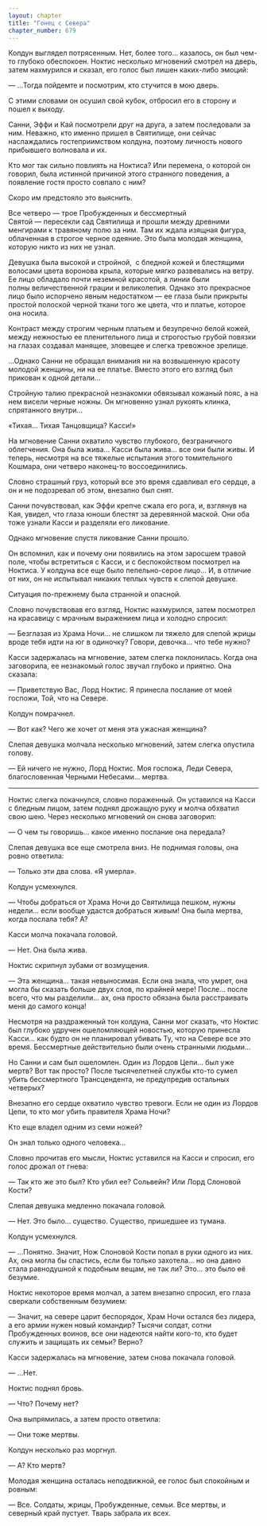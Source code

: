 ```yaml
---
layout: chapter
title: "Гонец с Севера"
chapter_number: 679
---
```


Колдун выглядел потрясенным. Нет, более того... казалось, он был чем-то глубоко обеспокоен. Ноктис несколько мгновений смотрел на дверь, затем нахмурился и сказал, его голос был лишен каких-либо эмоций:

— ...Тогда пойдемте и посмотрим, кто стучится в мою дверь.

С этими словами он осушил свой кубок, отбросил его в сторону и пошел к выходу.

Санни, Эффи и Кай посмотрели друг на друга, а затем последовали за ним. Неважно, кто именно пришел в Святилище, они сейчас наслаждались гостеприимством колдуна, поэтому личность нового прибывшего волновала и их.

Кто мог так сильно повлиять на Ноктиса? Или перемена, о которой он говорил, была истинной причиной этого странного поведения, а появление гостя просто совпало с ним?

Скоро им предстояло это выяснить.

Все четверо — трое Пробужденных и бессмертный Святой — пересекли сад Святилища и прошли между древними менгирами к травяному полю за ним. Там их ждала изящная фигура, облаченная в строгое черное одеяние. Это была молодая женщина, которую никто из них не узнал.

Девушка была высокой и стройной,  с бледной кожей и блестящими волосами цвета воронова крыла, которые мягко развевались на ветру. Ее лицо обладало почти неземной красотой, а линии были полны величественной грации и великолепия. Однако это прекрасное лицо было испорчено явным недостатком — ее глаза были прикрыты простой полоской черной ткани того же цвета, что и платье, которое она носила.

Контраст между строгим черным платьем и безупречно белой кожей, между нежностью ее пленительного лица и строгостью грубой повязки на глазах создавал манящее, зловещее и слегка тревожное зрелище.

...Однако Санни не обращал внимания ни на возвышенную красоту молодой женщины, ни на ее платье. Вместо этого его взгляд был прикован к одной детали...

Стройную талию прекрасной незнакомки обвязывал кожаный пояс, а на нем висели черные ножны. Он мгновенно узнал рукоять клинка, спрятанного внутри…

«Тихая... Тихая Танцовщица? Касси!»

На мгновение Санни охватило чувство глубокого, безграничного облегчения. Она была жива... Касси была жива... все они были живы. И теперь, несмотря на все тяжелые испытания этого томительного Кошмара, они четверо наконец-то воссоединились.

Словно страшный груз, который все это время сдавливал его сердце, а он и не подозревал об этом, внезапно был снят.

Санни почувствовал, как Эффи крепче сжала его рога, и, взглянув на Кая, увидел, что глаза юноши блестят за деревянной маской. Они оба тоже узнали Касси и разделяли его ликование.

Однако мгновение спустя ликование Санни прошло.

Он вспомнил, как и почему они появились на этом заросшем травой поле, чтобы встретиться с Касси, и с беспокойством посмотрел на Ноктиса. У колдуна все еще было пепельно-серое лицо... И, в отличие от них, он не испытывал никаких теплых чувств к слепой девушке.

Ситуация по-прежнему была странной и опасной.

Словно почувствовав его взгляд, Ноктис нахмурился, затем посмотрел на красавицу с мрачным выражением лица и холодно спросил:

— Безглазая из Храма Ночи... не слишком ли тяжело для слепой жрицы вроде тебя идти на юг в одиночку? Говори, девочка... что тебе нужно?

Касси задержалась на мгновение, затем слегка поклонилась. Когда она заговорила, ее незнакомый голос звучал глубоко и приятно. Она сказала:

— Приветствую Вас, Лорд Ноктис. Я принесла послание от моей госпожи, Той, что на Севере.

Колдун помрачнел.

— Вот как? Чего же хочет от меня эта ужасная женщина?

Слепая девушка молчала несколько мгновений, затем слегка опустила голову.

— Ей ничего не нужно, Лорд Ноктис. Моя госпожа, Леди Севера, благословенная Черными Небесами... мертва.

***

Ноктис слегка покачнулся, словно пораженный. Он уставился на Касси с бледным лицом, затем поднял дрожащую руку и молча обхватил свою шею. Через несколько мгновений он снова заговорил:

— О чем ты говоришь... какое именно послание она передала?

Слепая девушка все еще смотрела вниз. Не поднимая головы, она ровно ответила:

— Только эти два слова. «Я умерла».

Колдун усмехнулся.

— Чтобы добраться от Храма Ночи до Святилища пешком, нужны недели... если вообще удастся добраться живым! Она была мертва, когда послала тебя? А?

Касси молча покачала головой.

— Нет. Она была жива.

Ноктис скрипнул зубами от возмущения.

— Эта женщина... такая невыносимая. Если она знала, что умрет, она могла бы сказать больше двух слов, по крайней мере! После... после всего, что мы разделили... ах, она просто обязана была расстраивать меня до самого конца!

Несмотря на раздраженный тон колдуна, Санни мог сказать, что Ноктис был глубоко удручен ошеломляющей новостью, которую принесла Касси... как будто он не планировал убивать Ту, что на Севере все это время. Бессмертные действительно были очень странными людьми...

Но Санни и сам был ошеломлен. Один из Лордов Цепи... был уже мертв? Вот так просто? После тысячелетней службы кто-то сумел убить бессмертного Трансцендента, не предупредив остальных четверых?

Внезапно его сердце охватило чувство тревоги. Если не один из Лордов Цепи, то кто мог убить правителя Храма Ночи?

Кто еще владел одним из семи ножей?

Он знал только одного человека...

Словно прочитав его мысли, Ноктис уставился на Касси и спросил, его голос дрожал от гнева:

— Так кто же это был? Кто убил ее? Сольвейн? Или Лорд Слоновой Кости?

Слепая девушка медленно покачала головой.

— Нет. Это было... существо. Существо, пришедшее из тумана.

Колдун усмехнулся.

— ...Понятно. Значит, Нож Слоновой Кости попал в руки одного из них. Ах, она могла бы спастись, если бы только захотела... но она давно стала равнодушной к подобным вещам, не так ли? Это... это было её безумие.

Ноктис некоторое время молчал, а затем внезапно спросил, его глаза сверкали собственным безумием:

— Значит, на севере царит беспорядок, Храм Ночи остался без лидера, а его армии нужен новый командир? Тысячи солдат, сотни Пробужденных воинов, все они надеются найти кого-то, кто будет служить и защищать их семьи? Верно?

Касси задержалась на мгновение, затем снова покачала головой.

— ...Нет.

Ноктис поднял бровь.

— Что? Почему нет?

Она выпрямилась, а затем просто ответила:

— Они тоже мертвы.

Колдун несколько раз моргнул.

— А? Кто мертв?

Молодая женщина осталась неподвижной, ее голос был спокойным и ровным:

— Все. Солдаты, жрицы, Пробужденные, семьи. Все мертвы, и северный край пустует. Тварь забрала их всех.